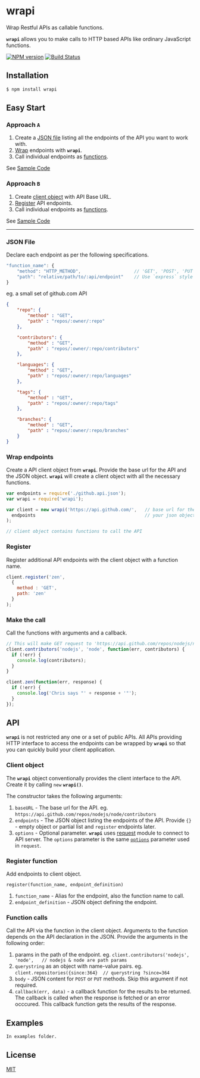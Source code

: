 wrapi
=====
Wrap Restful APIs as callable functions.

**`wrapi`** allows you to make calls to HTTP based APIs like ordinary JavaScript functions.

[![NPM version](https://img.shields.io/npm/v/wrapi.svg?style=flat)](https://www.npmjs.org/package/wrapi)
[![Build Status](https://img.shields.io/travis/palanik/wrapi.svg?style=flat)](https://travis-ci.org/palanik/wrapi.svg?branch=dev)

## Installation

```sh
$ npm install wrapi
```

## Easy Start

### Approach `A`
1. Create a [JSON file](#json-file) listing all the endpoints of the API you want to work with.
2. [Wrap](#wrap-endpoints) endpoints with **`wrapi`**.
3. Call individual endpoints as [functions](#make-the-call).

See [Sample Code](examples/github/sample1.js)

### Approach `B`
1. Create [client object](#client-object) with API Base URL.
2. [Register](#register) API endpoints.
3. Call individual endpoints as [functions](#make-the-call).

See [Sample Code](examples/github/sample2.js)

------

### JSON File
Declare each endpoint as per the following specifications.

```js
"function_name": {
	"method": "HTTP_METHOD",					// 'GET', 'POST', 'PUT', 'PATCH' or 'DELETE'
	"path": "relative/path/to/:api/endpoint"	// Use `express` style path params
}
```

eg. a small set of github.com API
```json
{
	"repo": {
		"method" : "GET",
		"path" : "repos/:owner/:repo"
	},

	"contributors": {
		"method" : "GET",
		"path" : "repos/:owner/:repo/contributors"
	},

	"languages": {
		"method" : "GET",
		"path" : "repos/:owner/:repo/languages"
	},

	"tags": {
		"method" : "GET",
		"path" : "repos/:owner/:repo/tags"
	},

	"branches": {
		"method" : "GET",
		"path" : "repos/:owner/:repo/branches"
	}
}
```

### Wrap endpoints
Create a API client object from **`wrapi`**. Provide the base url for the API and the JSON object.
**`wrapi`** will create a client object with all the necessary functions.

```js
var endpoints = require('./github.api.json');
var wrapi = require('wrapi');

var client = new wrapi('https://api.github.com/',	// base url for the API
  endpoints 										// your json object
);

// client object contains functions to call the API
```

### Register
Register additional API endpoints with the client object with a function name.

```js
client.register('zen', 
  {
    method : 'GET',
    path: 'zen'
  }
);
```

### Make the call
Call the functions with arguments and a callback.

```js
// This will make GET request to 'https://api.github.com/repos/nodejs/node/contributors'
client.contributors('nodejs', 'node', function(err, contributors) {
  if (!err) {
  	console.log(contributors);
  }
}

client.zen(function(err, response) {
  if (!err) {
    console.log('Chris says "' + response + '"');
  }
});

```

## API

**`wrapi`** is not restricted any one or a set of public APIs. All APIs providing HTTP interface to access the endpoints can be wrapped by **`wrapi`** so that you can quickly build your client application.

### Client object

The **`wrapi`** object conventionally provides the client interface to the API. Create it by calling `new` **`wrapi()`**.

The constructor takes the following arguments:

1. `baseURL` - The base url for the API. eg. `https://api.github.com/repos/nodejs/node/contributors`
2. `endpoints` - The JSON object listing the endpoints of the API. Provide `{}` - empty object or partial list and `register` endpoints later.
3. `options` - Optional parameter. **`wrapi`** uses [request](https://www.npmjs.com/package/request) module to connect to API server. The `options` parameter is the same [`options`](https://www.npmjs.com/package/request#requestoptions-callback) parameter used in `request`.

### Register function

Add endpoints to client object.
```
register(function_name, endpoint_definition)
```

1. `function_name` - Alias for the endpoint, also the function name to call.
2. `endpoint_definition` - JSON object defining the endpoint.


### Function calls

Call the API via the function in the client object.  Arguments to the function depends on the API declaration in the JSON. Provide the arguments in the following order:

1. params in the path of the endpoint. eg. `client.contributors('nodejs', 'node',   // nodejs & node are path params`
2. `querystring` as an object with name-value pairs. eg. `client.repositories({since:364}  // querystring ?since=364`
3. `body` - JSON content for  `POST` or `PUT` methods. Skip this argument if not required. 
4. `callback(err, data)` - a callback function for the results to be returned. The callback is called when the response is fetched or an error occcured. This callback function gets the results of the response.

## Examples

	In examples folder.

## License

  [MIT](LICENSE)
